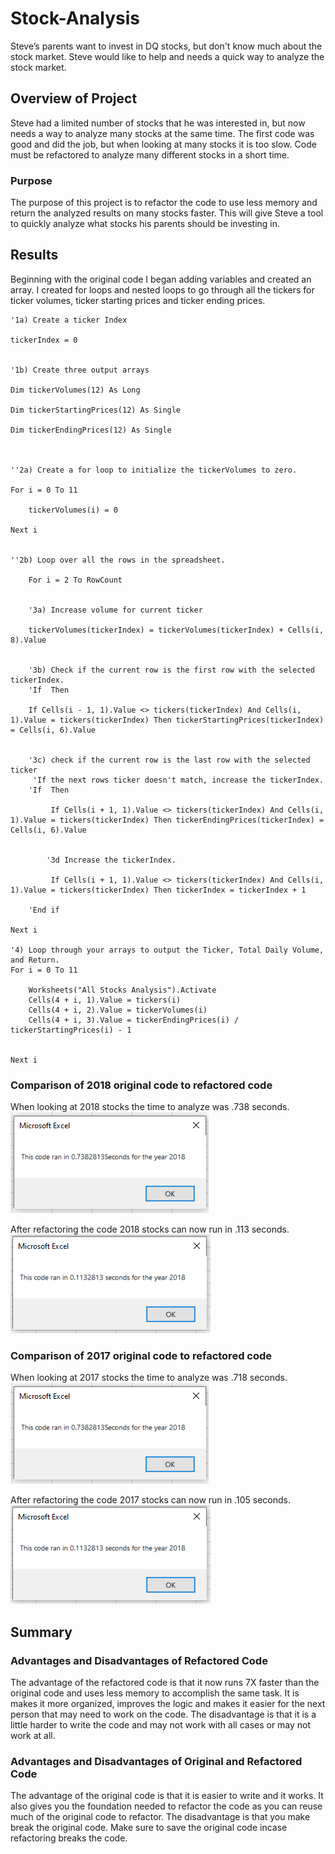 # Stock-Analysis
Steve’s parents want to invest in DQ stocks, but don't know much about the stock market.  Steve would like to help and needs a quick way to analyze the stock market.

## Overview of Project
Steve had a limited number of stocks that he was interested in, but now needs a way to analyze many stocks at the same time.  The first code was good and did the job, but when looking at many stocks it is too slow.  Code must be refactored to analyze many different stocks in a short time.

### Purpose
The purpose of this project is to refactor the code to use less memory and return the analyzed results on many stocks faster.  This will give Steve a tool to quickly analyze what stocks his parents should be investing in.

## Results
Beginning with the original code I began adding variables and created an array.  I created for loops and nested loops to go through all the tickers for ticker volumes, ticker starting prices and ticker ending prices.  

    '1a) Create a ticker Index
    
    tickerIndex = 0
    
     
    '1b) Create three output arrays
    
    Dim tickerVolumes(12) As Long
        
    Dim tickerStartingPrices(12) As Single
        
    Dim tickerEndingPrices(12) As Single
        
        
    
    ''2a) Create a for loop to initialize the tickerVolumes to zero.
    
    For i = 0 To 11
                
        tickerVolumes(i) = 0
                  
    Next i
    
               
    ''2b) Loop over all the rows in the spreadsheet.
          
        For i = 2 To RowCount
             
                
        '3a) Increase volume for current ticker
        
        tickerVolumes(tickerIndex) = tickerVolumes(tickerIndex) + Cells(i, 8).Value
         
            
        '3b) Check if the current row is the first row with the selected tickerIndex.
        'If  Then
        
        If Cells(i - 1, 1).Value <> tickers(tickerIndex) And Cells(i, 1).Value = tickers(tickerIndex) Then tickerStartingPrices(tickerIndex) = Cells(i, 6).Value
          
                 
        '3c) check if the current row is the last row with the selected ticker
         'If the next rows ticker doesn't match, increase the tickerIndex.
        'If  Then
            
             If Cells(i + 1, 1).Value <> tickers(tickerIndex) And Cells(i, 1).Value = tickers(tickerIndex) Then tickerEndingPrices(tickerIndex) = Cells(i, 6).Value
            
          
            '3d Increase the tickerIndex.
            
             If Cells(i + 1, 1).Value <> tickers(tickerIndex) And Cells(i, 1).Value = tickers(tickerIndex) Then tickerIndex = tickerIndex + 1
            
        'End if
            
    Next i
    
    '4) Loop through your arrays to output the Ticker, Total Daily Volume, and Return.
    For i = 0 To 11
        
        Worksheets("All Stocks Analysis").Activate
        Cells(4 + i, 1).Value = tickers(i)
        Cells(4 + i, 2).Value = tickerVolumes(i)
        Cells(4 + i, 3).Value = tickerEndingPrices(i) / tickerStartingPrices(i) - 1
        
        
    Next i



### Comparison of 2018 original code to refactored code
When looking at 2018 stocks the time to analyze was .738 seconds.
![2018 before](https://github.com/joeapodaca/stock-analysis/blob/main/2018%20Analyze.PNG)

After refactoring the code 2018 stocks can now run in .113 seconds.
![2018 refactured](https://github.com/joeapodaca/stock-analysis/blob/main/2018%20Refactored%20Analyze.PNG)

### Comparison of 2017 original code to refactored code
When looking at 2017 stocks the time to analyze was .718 seconds.
![2017 before](https://github.com/joeapodaca/stock-analysis/blob/main/2018%20Analyze.PNG)

After refactoring the code 2017 stocks can now run in .105 seconds.
![2017 refactured](https://github.com/joeapodaca/stock-analysis/blob/main/2018%20Refactored%20Analyze.PNG)

## Summary

### Advantages and Disadvantages of Refactored Code
The advantage of the refactored code is that it now runs 7X faster than the original code and uses less memory to accomplish the same task.  It is makes it more organized, improves the logic and makes it easier for the next person that may need to work on the code. The disadvantage is that it is a little harder to write the code and may not work with all cases or may not work at all. 

### Advantages and Disadvantages of Original and Refactored Code
The advantage of the original code is that it is easier to write and it works.  It also gives you the foundation needed to refactor the code as you can reuse much of the original code to refactor.  The disadvantage is that you make break the original code. Make sure to save the original code incase refactoring breaks the code.


